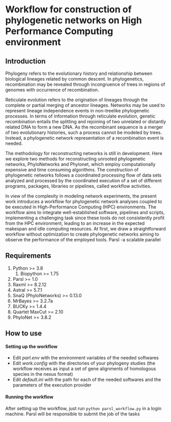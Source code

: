 # Workflow for construction of phylogenetic networks on High Performance Computing environment

## Introduction

Phylogeny refers to the evolutionary history and relationship between biological lineages related by common descent. In phylogenetics, recombination may be revealed through incongruence of trees in regions of genomes with occurrence of recombination. 

Reticulate evolution refers to the origination of lineages through the complete or partial merging of ancestor lineages. Networks may be used to represent lineage independence events in non-treelike phylogenetic processes. In terms of information through reticulate evolution, genetic recombination entails the splitting and rejoining of two unrelated or distantly related DNA to form a new DNA. As the recombinant sequence is a merger of two evolutionary histories, such a process cannot be modeled by trees. Instead, a phylogenetic network representation of a recombination event is needed. 

The methodology for reconstructing networks is still in development. Here we explore two methods for reconstructing unrooted phylogenetic networks, PhyloNetworks and Phylonet, which employ computationally expensive and time consuming algorithms. The construction of phylogenetic networks follows a coordinated processing flow of data sets analyzed and processed by the coordinated execution of a set of different programs, packages, libraries or pipelines, called workflow activities. 

In view of the complexity in modeling network experiments, the present work introduces a workflow for phylogenetic network analyses coupled to be executed in High-Performance Computing (HPC) environments. The workflow aims to integrate well-established software, pipelines and scripts, implementing a challenging task since these tools do not consistently profit from the HPC environment, leading to an increase in the expected makespan and idle computing resources. At first, we draw a straightforward workflow without optimization to create phylogenetic networks aiming to observe the performance of the employed tools. Parsl -a scalable parallel

## Requirements

1. Python >= 3.8
   1. Biopython >= 1.75
2. Parsl >= 1.0
3. Raxml >= 8.2.12
4. Astral  >= 5.7.1
5. SnaQ (PhyloNetworks) >= 0.13.0
6. MrBayes >= 3.2.7a
7. BUCKy >=  1.4.4
8. Quartet MaxCut >= 2.10
9. PhyloNet >= 3.8.2

## How to use

#### Setting up the workflow

* Edit *parl.env* with the environment variables of the needed softwares
* Edit *work.config* with the directories of your phylogeny studies (the workflow receives as input a set of gene alignments of homologous species in the nexus format)
* Edit *default.ini* with the path for each of the needed softwares and the parameters of the execution provider

#### Running the workflow

After setting up the workflow, just run ``python parsl_workflow.py`` in a login machine. Parsl will be responsible to submit the job of the tasks

